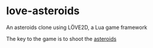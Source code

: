 # love-asteroids
An asteroids clone using LÖVE2D, a Lua game framework

The key to the game is to shoot the [asteroids](https://gist.github.com/TheMisteryMan/5b71e08c299cfa7c846500bad185c2fc)

